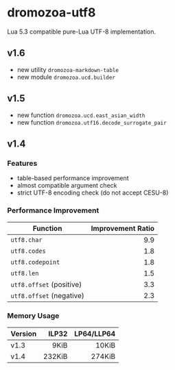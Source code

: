 # dromozoa-utf8

Lua 5.3 compatible pure-Lua UTF-8 implementation.

## v1.6

* new utility `dromozoa-markdown-table`
* new module `dromozoa.ucd.builder`

## v1.5

* new function `dromozoa.ucd.east_asian_width`
* new function `dromozoa.utf16.decode_surrogate_pair`

## v1.4

### Features

* table-based performance improvement
* almost compatible argument check
* strict UTF-8 encoding check (do not accept CESU-8)

### Performance Improvement

| Function                 | Improvement Ratio |
|--------------------------|------------------:|
| `utf8.char`              |               9.9 |
| `utf8.codes`             |               1.8 |
| `utf8.codepoint`         |               1.8 |
| `utf8.len`               |               1.5 |
| `utf8.offset` (positive) |               3.3 |
| `utf8.offset` (negative) |               2.3 |

### Memory Usage

| Version |  ILP32 | LP64/LLP64 |
|---------|-------:|-----------:|
| v1.3    |   9KiB |      10KiB |
| v1.4    | 232KiB |     274KiB |
